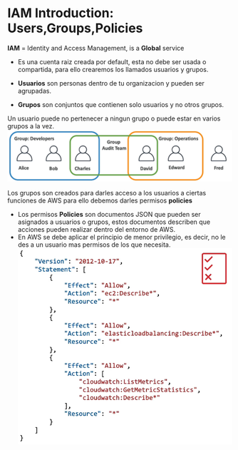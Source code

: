 # IAM Introduction: Users,Groups,Policies
 **IAM** = Identity and Access Management, is a **Global** service
- Es una cuenta raiz creada por default, esta no debe ser usada o compartida, para ello crearemos los llamados usuarios y grupos.

- **Usuarios** son personas dentro de tu organizacion y pueden ser agrupadas.
- **Grupos** son conjuntos que contienen solo usuarios y no otros grupos.

Un usuario puede no pertenecer a ningun grupo o puede estar en varios grupos a la vez.
![alt text](image-7.png)

Los grupos son creados para darles acceso a los usuarios a ciertas funciones de AWS para ello debemos darles permisos **policies**
- Los permisos **Policies** son documentos JSON que pueden ser asignados a usuarios o grupos, estos documentos describen que acciones pueden realizar dentro del entorno de AWS.
- En AWS se debe aplicar el principio de menor privilegio, es decir, no le des a un usuario mas permisos de los que necesita.
![alt text](image-8.png)

